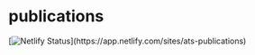 # publications

[![Netlify Status](https://api.netlify.com/api/v1/badges/...)](https://app.netlify.com/sites/ats-publications)
